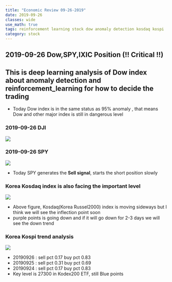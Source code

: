 ```yaml
---
title: "Economic Review 09-26-2019"
date: 2019-09-26
classes: wide
use_math: true
tags: reinforcement learning stock dow anomaly detection kosdaq kospi
category: stock
---
```


## 2019-09-26 Dow,SPY,IXIC Position (!! Critical !!)

## This is deep learning analysis of Dow index about anomaly detection and reinforcement_learning for how to decide the trading

- Today Dow index is in the same status as 95% anomaly , that means Dow and other major index is still in dangerous level

### 2019-09-26 DJI
![](../../pictures/stock_analysis/20190926_dji.png)  

### 2019-09-26 SPY
![](../../pictures/stock_analysis/20190926_spy_trade.png)  

- Today SPY generates the __Sell signal__, starts the short position slowly

### Korea Kosdaq index is also facing the important level

![](../../pictures/stock_analysis/20190926_kq11.png)  
- Above figure, Kosdaq(Korea Russel2000) index is moving sideways but I think we will see the inflection point soon
- purple points is going down and if it will go down for 2-3 days we will see the down trend

### Korea Kospi trend analysis  

![](../../pictures/stock_analysis/20190926_kodex200.png)  
- 20190926 : sell pct 0.17 buy pct 0.83
- 20190925 : sell pct 0.31 buy pct 0.69
- 20190924 : sell pct 0.17 buy pct 0.83
- Key level is 27300 in Kodex200 ETF, still Blue points
